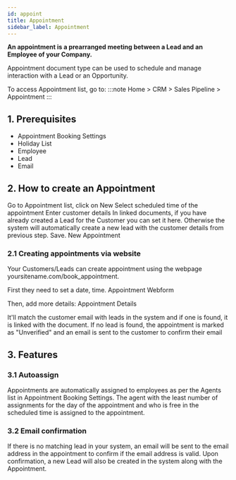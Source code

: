 ```yaml
---
id: appoint
title: Appointment
sidebar_label: Appointment
---
```



**An appointment is a prearranged meeting between a Lead and an Employee of your Company.**

Appointment document type can be used to schedule and manage interaction with a Lead or an Opportunity.

To access Appointment list, go to:
:::note
Home > CRM > Sales Pipeline > Appointment
:::

## 1. Prerequisites 
- Appointment Booking Settings
- Holiday List
- Employee
- Lead
- Email
## 2. How to create an Appointment 
Go to Appointment list, click on New
Select scheduled time of the appointment
Enter customer details
In linked documents, if you have already created a Lead for the Customer you can set it here. Otherwise the system will automatically create a new lead with the customer details from previous step.
Save. New Appointment
### 2.1 Creating appointments via website 
Your Customers/Leads can create appointment using the webpage yoursitename.com/book_appointment.

First they need to set a date, time. Appointment Webform

Then, add more details: Appointment Details

It'll match the customer email with leads in the system and if one is found, it is linked with the document. If no lead is found, the appointment is marked as "Unverified" and an email is sent to the customer to confirm their email

## 3. Features 
### 3.1 Autoassign 
Appointments are automatically assigned to employees as per the Agents list in Appointment Booking Settings. The agent with the least number of assignments for the day of the appointment and who is free in the scheduled time is assigned to the appointment.

### 3.2 Email confirmation 
If there is no matching lead in your system, an email will be sent to the email address in the appointment to confirm if the email address is valid. Upon confirmation, a new Lead will also be created in the system along with the Appointment.